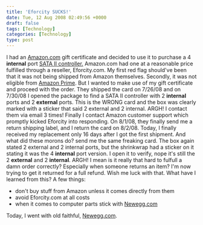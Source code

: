 ```yaml
---
title: 'Eforcity SUCKS!'
date: Tue, 12 Aug 2008 02:49:56 +0000
draft: false
tags: [Technology]
categories: [Technology]
type: post
---
```


I had an [Amazon.com](http://www.amazon.com) gift certificate and decided to use it to purchase a 4 **internal** port [SATA II controller.](http://www.amazon.com/gp/product/B0018TCB36) Amazon.com had one at a reasonable price fulfilled through a reseller, Eforcity.com. My first red flag should've been that it was not being shipped from Amazon themselves. Secondly, it was not eligible from [Amazon Prime](http://www.amazon.com/gp/subs/primeclub/signup/main.html/ref=amb_link_6875622_1?pf_rd_m=ATVPDKIKX0DER&pf_rd_s=auto-sparkle&pf_rd_r=0V203J7Q8VFJH8MQZA9X&pf_rd_t=301&pf_rd_p=397776501&pf_rd_i=amazon%20prime). But I wanted to make use of my gift certificate and proceed with the order. They shipped the card on 7/26/08 and on 7/30/08 I opened the package to find a SATA II controller with 2 **internal** ports and 2 **external** ports. This is the WRONG card and the box was clearly marked with a sticker that said 2 external and 2 internal. ARGH! I contact them via email 3 times! Finally I contact Amazon customer support which promptly kicked Eforcity into responding. On 8/1/08, they finally send me a return shipping label, and I return the card on 8/2/08. Today, I finally received my replacement only 16 days after I got the first shipment. And what did these morons do? send me the same freaking card. The box again stated 2 external and 2 internal ports, but the shrinkwrap had a sticker on it stating it was the 4 **internal** port version. I open it to verify, nope it's still the 2 **external** and 2 **internal**. ARGH! I mean is it really that hard to fulfull a damn order correctly? Especially when someone returns an item? I'm now trying to get it returned for a full refund. Wish me luck with that. What have I learned from this? A few things:

*   don't buy stuff from Amazon unless it comes directly from them
*   avoid Eforcity.com at all costs
*   when it comes to computer parts stick with [Newegg.com](http://www.newegg.com)

Today, I went with old faithful, [Newegg.com](http://www.newegg.com).